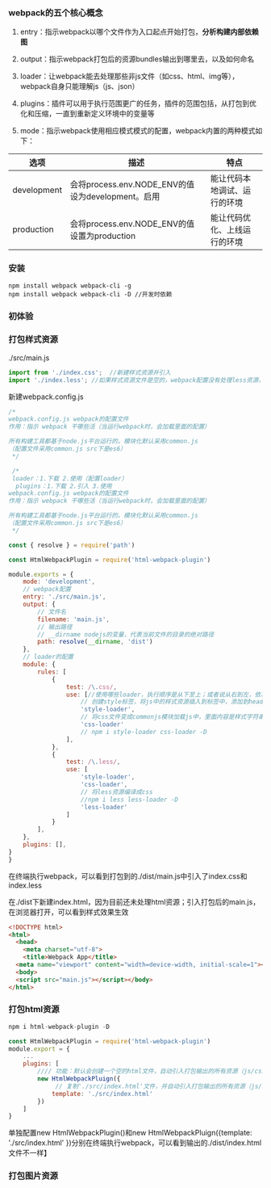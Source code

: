 ### webpack的五个核心概念

1. entry：指示webpack以哪个文件作为入口起点开始打包，**分析构建内部依赖图**

2. output：指示webpack打包后的资源bundles输出到哪里去，以及如何命名

3. loader：让webpack能去处理那些非js文件（如css、html、img等），webpack自身只能理解js（js、json）

4. plugins：插件可以用于执行范围更广的任务，插件的范围包括，从打包到优化和压缩，一直到重新定义环境中的变量等

5. mode：指示webpack使用相应模式模式的配置，webpack内置的两种模式如下：

| 选项 | 描述 | 特点 |
| -- | -- | -- |
| development | 会将process.env.NODE_ENV的值设为development。启用 | 能让代码本地调试、运行的环境|
| production | 会将process.env.NODE_ENV的值设置为production | 能让代码优化、上线运行的环境 |

### 安装
```
npm install webpack webpack-cli -g
npm install webpack webpack-cli -D //开发时依赖
```
### 初体验

### 打包样式资源
./src/main.js
```javascript
import from './index.css';  //新建样式资源并引入
import './index.less'; //如果样式资源文件是空的，webpack配置没有处理less资源，在终端执行webpack打包，不会报错
```
新建webpack.config.js
```javascript
/*
webpack.config.js webpack的配置文件
作用：指示 webpack 干哪些活（当运行webpack时，会加载里面的配置）

所有构建工具都基于node.js平台运行的，模块化默认采用common.js
（配置文件采用common.js src下是es6）
 */

 /*
 loader：1.下载 2.使用（配置loader）
  plugins：1.下载 2.引入 3.使用
webpack.config.js webpack的配置文件
作用：指示 webpack 干哪些活（当运行webpack时，会加载里面的配置）

所有构建工具都基于node.js平台运行的，模块化默认采用common.js
（配置文件采用common.js src下是es6）
 */

const { resolve } = require('path')

const HtmlWebpackPlugin = require('html-webpack-plugin')

module.exports = {
    mode: 'development',
    // webpack配置
    entry: './src/main.js',
    output: {
        // 文件名
        filename: 'main.js',
        // 输出路径
        // __dirname nodejs的变量，代表当前文件的目录的绝对路径
        path: resolve(__dirname, 'dist')
    },
    // loader的配置
    module: {
        rules: [
            {
                test: /\.css/,
                use: [//使用哪些loader，执行顺序是从下至上；或者说从右到左，依次执行
                    // 创建style标签，将js中的样式资源插入到标签中，添加到head中生效
                    'style-loader',
                    // 将css文件变成commonjs模块加载js中，里面内容是样式字符串
                    'css-loader'
                    // npm i style-loader css-loader -D
                ],
            },
            {
                test: /\.less/,
                use: [
                    'style-loader',
                    'css-loader',
                    // 将less资源编译成css 
                    //npm i less less-loader -D
                    'less-loader'
                ]
            }
        ],
    },
    plugins: [],
}
}
```
在终端执行webpack，可以看到打包到的./dist/main.js中引入了index.css和index.less

在./dist下新建index.html，因为目前还未处理html资源；引入打包后的main.js，在浏览器打开，可以看到样式效果生效
```html
<!DOCTYPE html>
<html>
  <head>
    <meta charset="utf-8">
    <title>Webpack App</title>
  <meta name="viewport" content="width=device-width, initial-scale=1"></head>
  <body>
  <script src="main.js"></script></body>
</html>
```

### 打包html资源
``` javascript
npm i html-webpack-plugin -D

const HtmlWebpackPlugin = require('html-webpack-plugin')
module.export = {
    ...
    plugins: [
        //// 功能：默认会创建一个空的html文件，自动引入打包输出的所有资源（js/css）new HtmlWebpackPlugin()
        new HtmlWebpackPluign({
             // 复制'./src/index.html'文件，并自动引入打包输出的所有资源（js/css）
            template: './src/index.html'
        })
    ]
}
```

单独配置new HtmlWebpackPlugin()和new HtmlWebpackPluign({template: './src/index.html' })分别在终端执行webpack，可以看到输出的./dist/index.html文件不一样】

### 打包图片资源







